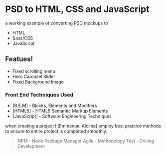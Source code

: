 # PSD to HTML, CSS and JavaScript 
  a working example of converting PSD mockups to
  - HTML
  - Sass/CSS
  - JavaScript

## Featues!
  - Fixed scrolling menu 
  - Hero Carousel Slider
  - Fixed Background Image

### Front End Techniques Used
  * [B.E.M] - Blocks, Elements and Modifiers
  * [HTML5] - HTML5 Semantic Markup Elements
  * [JavaScript] - Software Engineering Techniques



  when creating a project I [Emmanuel Alcime] employ best practice methods to ensure to entire project is completed smoothly.

  > NPM - Node Package Manager
  > Agile - Methodology 
  > Test - Driving Development

